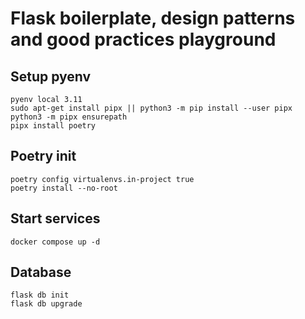 # Flask boilerplate, design patterns and good practices playground

## Setup pyenv
```
pyenv local 3.11
sudo apt-get install pipx || python3 -m pip install --user pipx
python3 -m pipx ensurepath
pipx install poetry
```

## Poetry init
```
poetry config virtualenvs.in-project true
poetry install --no-root
```

## Start services
```
docker compose up -d
```

## Database
```
flask db init
flask db upgrade
```
#
